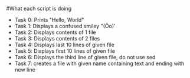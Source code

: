 #What each script is doing

* Task 0: Prints "Hello, World"
* Task 1: Displays a confused smiley "(Ôo)'
* Task 2: Displays contents of 1 file
* Task 3: Displays contents of 2 files
* Task 4: Displays last 10 lines of given file
* Task 5: Displays first 10 lines of given file
* Task 6: Displays the third line of given file, do not use sed
* Task 7: creates a file with given name containing text and ending with new line

